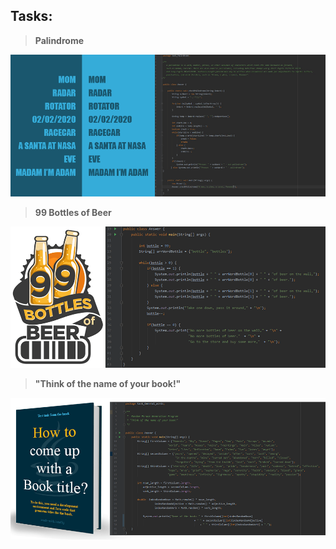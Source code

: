 ## Tasks:
> **Palindrome** 

![Image 99 Bottles](https://github.com/andervyd/Tasks/blob/master/src/assets/images/task_palindrome.png)

> **99 Bottles of Beer**

![Image 99 Bottles](https://github.com/andervyd/Tasks/blob/master/src/assets/images/task_99_bottles.png)

> **"Think of the name of your book!"**

![Image Generation](https://github.com/andervyd/Tasks/blob/master/src/assets/images/task_generation.png)

